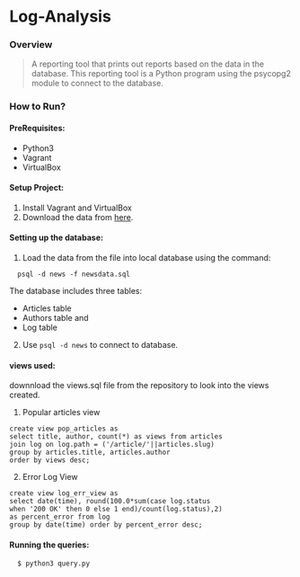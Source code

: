 # Log-Analysis

### Overview
> A reporting tool that prints out reports based on the data in the database. This reporting tool is a Python program using the psycopg2 module to connect to the database.

### How to Run?

#### PreRequisites:
  * Python3
  * Vagrant
  * VirtualBox

#### Setup Project:
  1. Install Vagrant and VirtualBox
  2. Download the data from [here](https://d17h27t6h515a5.cloudfront.net/topher/2016/August/57b5f748_newsdata/newsdata.zip).
  
#### Setting up the database:

  1. Load the data from the file into local database using the command:
  
  ```
    psql -d news -f newsdata.sql
  ```
  The database includes three tables:
  * Articles table
  * Authors table and
  * Log table
  
  2. Use `psql -d news` to connect to database.

#### views used:

  downnload the views.sql file from the repository to look into the views created.

  1. Popular articles view

  ```
  create view pop_articles as
  select title, author, count(*) as views from articles
  join log on log.path = ('/article/'||articles.slug)
  group by articles.title, articles.author
  order by views desc;

  ```
  2. Error Log View

  ```
  create view log_err_view as 
  select date(time), round(100.0*sum(case log.status
  when '200 OK' then 0 else 1 end)/count(log.status),2)
  as percent_error from log
  group by date(time) order by percent_error desc;

  ```
  
#### Running the queries:
  ```
    $ python3 query.py
  ```